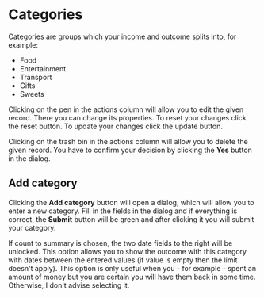 # Categories
Categories are groups which your income and outcome splits into, for example:
- Food
- Entertainment
- Transport
- Gifts
- Sweets

Clicking on the pen in the actions column will allow you to edit the given record. There you can change its properties. To reset your changes click the reset button. To update your changes click the update button.

Clicking on the trash bin in the actions column will allow you to delete the given record. You have to confirm your decision by clicking the **Yes** button in the dialog.

## Add category
Clicking the **Add category** button will open a dialog, which will allow you to enter a new category. Fill in the fields in the dialog and if everything is correct, the **Submit** button will be green and after clicking it you will submit your category.

If count to summary is chosen, the two date fields to the right will be unlocked. This option allows you to show the outcome with this category with dates between the entered values (if value is empty then the limit doesn't apply). This option is only useful when you - for example - spent an amount of money but you are certain you will have them back in some time. Otherwise, I don't advise selecting it.
